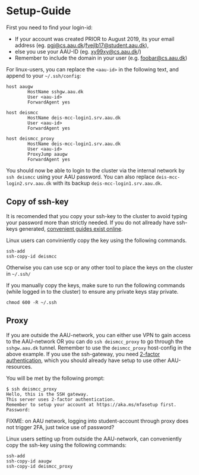 # Setup-Guide

First you need to find your login-id:
  - If your account was created PRIOR to August 2019, its your email address (eg. pgj@cs.aau.dk/fvejlb17@student.aau.dk), 
  - else you use your AAU-ID (eg. xy99xy@cs.aau.dk/)
  - Remember to include the domain in your user (e.g. foobar@cs.aau.dk)
 

For linux-users, you can replace the `<aau-id>` in the following text, and append to your `~/.ssh/config`:

```
host aaugw
        HostName sshgw.aau.dk
        User <aau-id>
        ForwardAgent yes

host deismcc
        HostName deis-mcc-login1.srv.aau.dk
        User <aau-id>
        ForwardAgent yes

host deismcc_proxy
        HostName deis-mcc-login1.srv.aau.dk
        User <aau-id>
        ProxyJump aaugw
        ForwardAgent yes
```

You should now be able to login to the cluster via the internal network by `ssh deismcc` using your AAU password.
You can also replace `deis-mcc-login2.srv.aau.dk` with its backup `deis-mcc-login1.srv.aau.dk`.

## Copy of ssh-key
It is recomended that you copy your ssh-key to the cluster to avoid typing your password more than strictly needed.
If you do not allready have ssh-keys generated, [convenient guides exist online](https://help.github.com/en/github/authenticating-to-github/generating-a-new-ssh-key-and-adding-it-to-the-ssh-agent).

Linux users can conviniently copy the key using the following commands.
```
ssh-add
ssh-copy-id deismcc
```

Otherwise you can use scp or any other tool to place the keys on the cluster in `~/.ssh/`

If you manually copy the keys, make sure to run the following commands (while logged in to the cluster) to ensure any private keys stay private.
```
chmod 600 -R ~/.ssh
```

## Proxy
If you are outside the AAU-network, you can either use VPN to gain access to the AAU-network OR you can do `ssh deismcc_proxy` to go through the `sshgw.aau.dk` tunnel. Remember to use the `deismcc_proxy` host-config in the above example.
If you use the ssh-gateway, you need [2-factor authentication](https://www.en.its.aau.dk/instructions/Username+and+password/2-factor-authentication/), which you should already have setup to use other AAU-resources.

You will be met by the following prompt:
```
$ ssh deismcc_proxy
Hello, this is the SSH gateway.
This server uses 2-factor authentication.
Remember to setup your account at https://aka.ms/mfasetup first.
Password: 
```
FIXME: on AAU network, logging into student-account through proxy does not trigger 2FA, just twice use of password?


Linux users setting up from outside the AAU-network, can conveniently copy the ssh-key using the following commands:
```
ssh-add
ssh-copy-id aaugw
ssh-copy-id deismcc_proxy
```
